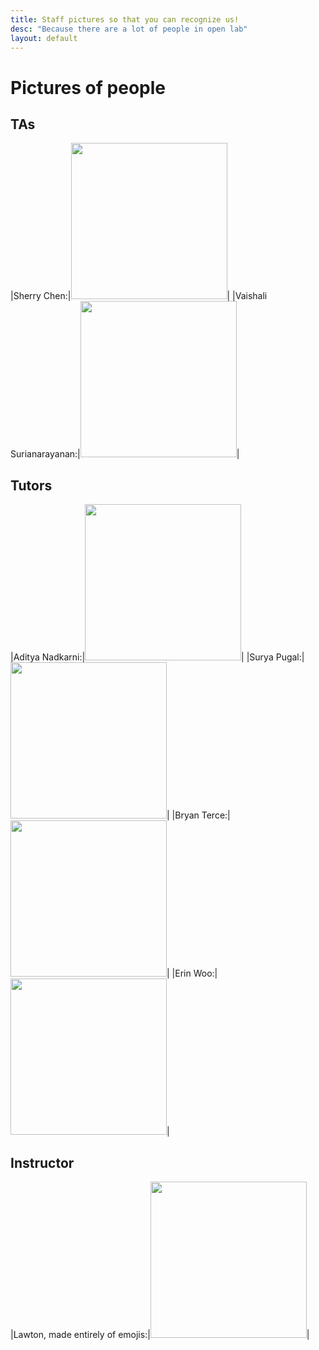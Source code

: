 ```yaml
---
title: Staff pictures so that you can recognize us!
desc: "Because there are a lot of people in open lab"
layout: default
---
```


# Pictures of people

## TAs

|Sherry Chen:|<img class="photo" src="sherry.png" style="width: 250px;" />|
|Vaishali Surianarayanan:|<img class="photo" src="???" style="width: 250px;" />|

## Tutors

|Aditya Nadkarni:|<img class="photo" src="???" style="width: 250px;" />|
|Surya Pugal:|<img class="photo" src="???" style="width: 250px;" />|
|Bryan Terce:|<img class="photo" src="???" style="width: 250px;" />|
|Erin Woo:|<img class="photo" src="erin.jpg" style="width: 250px;" />|

## Instructor

|Lawton, made entirely of emojis:|<img class="photo" src="emoji-lawton.jpg" style="width: 250px;" />|